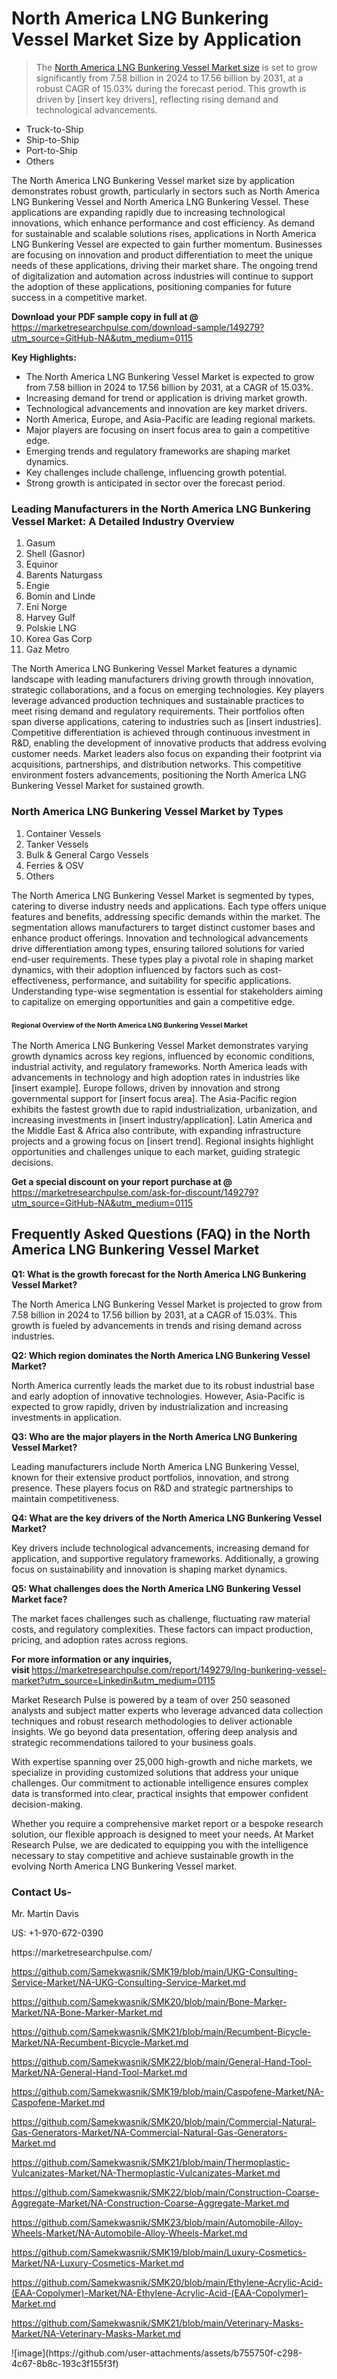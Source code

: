<h1>North America LNG Bunkering Vessel Market&nbsp;Size by Application</h1><blockquote><p>The <a href="https://marketresearchpulse.com/download-sample/149279?utm_source=GitHub-NA&amp;utm_medium=0115">North America LNG Bunkering Vessel Market size</a> is set to grow significantly from 7.58 billion in 2024 to 17.56 billion by 2031, at a robust CAGR of 15.03% during the forecast period. This growth is driven by [insert key drivers], reflecting rising demand and technological advancements.</p></blockquote><ul><li> Truck-to-Ship<li> Ship-to-Ship<li> Port-to-Ship<li> Others</li></ul><p>The North America LNG Bunkering Vessel market size by application demonstrates robust growth, particularly in sectors such as North America LNG Bunkering Vessel and North America LNG Bunkering Vessel. These applications are expanding rapidly due to increasing technological innovations, which enhance performance and cost efficiency. As demand for sustainable and scalable solutions rises, applications in North America LNG Bunkering Vessel are expected to gain further momentum. Businesses are focusing on innovation and product differentiation to meet the unique needs of these applications, driving their market share. The ongoing trend of digitalization and automation across industries will continue to support the adoption of these applications, positioning companies for future success in a competitive market.</p><p><strong>Download your PDF sample copy in full at @ </strong><a href="https://marketresearchpulse.com/download-sample/149279?utm_source=GitHub-NA&amp;utm_medium=0115">https://marketresearchpulse.com/download-sample/149279?utm_source=GitHub-NA&amp;utm_medium=0115</a></p><p><strong>Key Highlights: </strong></p><ul><li>The North America LNG Bunkering Vessel Market is expected to grow from 7.58 billion in 2024 to 17.56 billion by 2031, at a CAGR of 15.03%.</li><li>Increasing demand for trend or application is driving market growth.</li><li>Technological advancements and innovation are key market drivers.</li><li>North America, Europe, and Asia-Pacific are leading regional markets.</li><li>Major players are focusing on insert focus area to gain a competitive edge.</li><li>Emerging trends and regulatory frameworks are shaping market dynamics.</li><li>Key challenges include challenge, influencing growth potential.</li><li>Strong growth is anticipated in sector over the forecast period.</li></ul><h3>Leading Manufacturers in the North America LNG Bunkering Vessel Market: A Detailed Industry Overview</h3><ol><li> Gasum</li><li>Shell (Gasnor)</li><li>Equinor</li><li>Barents Naturgass</li><li>Engie</li><li>Bomin and Linde</li><li>Eni Norge</li><li>Harvey Gulf</li><li>Polskie LNG</li><li>Korea Gas Corp</li><li>Gaz Metro</li></ol><div class="flex max-w-full flex-col flex-grow"><div class="min-h-8 text-message flex w-full flex-col items-end gap-2 whitespace-normal break-words [.text-message+&amp;]:mt-5" dir="auto" data-message-author-role="assistant" data-message-id="fd8432e4-4910-450d-b182-61b7bfb0a01f" data-message-model-slug="gpt-4o"><div class="flex w-full flex-col gap-1 empty:hidden first:pt-[3px]"><div class="markdown prose w-full break-words dark:prose-invert light"><p>The North America LNG Bunkering Vessel Market features a dynamic landscape with leading manufacturers driving growth through innovation, strategic collaborations, and a focus on emerging technologies. Key players leverage advanced production techniques and sustainable practices to meet rising demand and regulatory requirements. Their portfolios often span diverse applications, catering to industries such as [insert industries]. Competitive differentiation is achieved through continuous investment in R&amp;D, enabling the development of innovative products that address evolving customer needs. Market leaders also focus on expanding their footprint via acquisitions, partnerships, and distribution networks. This competitive environment fosters advancements, positioning the North America LNG Bunkering Vessel Market for sustained growth.</p></div></div></div></div><h3>North America LNG Bunkering Vessel Market by Types</h3><ol><li> Container Vessels<li> Tanker Vessels<li> Bulk & General Cargo Vessels<li> Ferries & OSV<li> Others</li></ol><div class="flex max-w-full flex-col flex-grow"><div class="min-h-8 text-message flex w-full flex-col items-end gap-2 whitespace-normal break-words [.text-message+&amp;]:mt-5" dir="auto" data-message-author-role="assistant" data-message-id="084470be-0bb7-4664-bddf-5156b4f41249" data-message-model-slug="gpt-4o-mini"><div class="flex w-full flex-col gap-1 empty:hidden first:pt-[3px]"><div class="markdown prose w-full break-words dark:prose-invert light"><p>The North America LNG Bunkering Vessel Market is segmented by types, catering to diverse industry needs and applications. Each type offers unique features and benefits, addressing specific demands within the market. The segmentation allows manufacturers to target distinct customer bases and enhance product offerings. Innovation and technological advancements drive differentiation among types, ensuring tailored solutions for varied end-user requirements. These types play a pivotal role in shaping market dynamics, with their adoption influenced by factors such as cost-effectiveness, performance, and suitability for specific applications. Understanding type-wise segmentation is essential for stakeholders aiming to capitalize on emerging opportunities and gain a competitive edge.</p></div></div></div></div><h3><span style="font-size: 11px;">Regional Overview of the North America LNG Bunkering Vessel Market</span></h3><div class="flex max-w-full flex-col flex-grow"><div class="min-h-8 text-message flex w-full flex-col items-end gap-2 whitespace-normal break-words [.text-message+&amp;]:mt-5" dir="auto" data-message-author-role="assistant" data-message-id="e9038762-ce64-4e30-91c9-9bd413514231" data-message-model-slug="gpt-4o-mini"><div class="flex w-full flex-col gap-1 empty:hidden first:pt-[3px]"><div class="markdown prose w-full break-words dark:prose-invert light"><p>The North America LNG Bunkering Vessel Market demonstrates varying growth dynamics across key regions, influenced by economic conditions, industrial activity, and regulatory frameworks. North America leads with advancements in technology and high adoption rates in industries like [insert example]. Europe follows, driven by innovation and strong governmental support for [insert focus area]. The Asia-Pacific region exhibits the fastest growth due to rapid industrialization, urbanization, and increasing investments in [insert industry/application]. Latin America and the Middle East &amp; Africa also contribute, with expanding infrastructure projects and a growing focus on [insert trend]. Regional insights highlight opportunities and challenges unique to each market, guiding strategic decisions.</p></div></div></div></div><p><strong>Get a special discount on your report purchase at @ </strong><a href="https://marketresearchpulse.com/ask-for-discount/149279?utm_source=GitHub-NA&amp;utm_medium=0115">https://marketresearchpulse.com/ask-for-discount/149279?utm_source=GitHub-NA&amp;utm_medium=0115</a></p><h2>Frequently Asked Questions (FAQ) in the North America LNG Bunkering Vessel Market</h2><p><strong>Q1: What is the growth forecast for the North America LNG Bunkering Vessel Market?</strong></p><p>The North America LNG Bunkering Vessel Market is projected to grow from 7.58 billion in 2024 to 17.56 billion by 2031, at a CAGR of 15.03%. This growth is fueled by advancements in trends and rising demand across industries.</p><p><strong>Q2: Which region dominates the North America LNG Bunkering Vessel Market?</strong></p><p>North America currently leads the market due to its robust industrial base and early adoption of innovative technologies. However, Asia-Pacific is expected to grow rapidly, driven by industrialization and increasing investments in application.</p><p><strong>Q3: Who are the major players in the North America LNG Bunkering Vessel Market?</strong></p><p>Leading manufacturers include North America LNG Bunkering Vessel, known for their extensive product portfolios, innovation, and strong presence. These players focus on R&amp;D and strategic partnerships to maintain competitiveness.</p><p><strong>Q4: What are the key drivers of the North America LNG Bunkering Vessel Market?</strong></p><p>Key drivers include technological advancements, increasing demand for application, and supportive regulatory frameworks. Additionally, a growing focus on sustainability and innovation is shaping market dynamics.</p><p><strong>Q5: What challenges does the North America LNG Bunkering Vessel Market face?</strong></p><p>The market faces challenges such as challenge, fluctuating raw material costs, and regulatory complexities. These factors can impact production, pricing, and adoption rates across regions.</p><p><strong>For more information or any inquiries, visit&nbsp;</strong><a href="https://marketresearchpulse.com/report/149279/lng-bunkering-vessel-market?utm_source=Linkedin&utm_medium=0115">https://marketresearchpulse.com/report/149279/lng-bunkering-vessel-market?utm_source=Linkedin&utm_medium=0115</a></p><p>Market Research Pulse is powered by a team of over 250 seasoned analysts and subject matter experts who leverage advanced data collection techniques and robust research methodologies to deliver actionable insights. We go beyond data presentation, offering deep analysis and strategic recommendations tailored to your business goals.</p><p>With expertise spanning over 25,000 high-growth and niche markets, we specialize in providing customized solutions that address your unique challenges. Our commitment to actionable intelligence ensures complex data is transformed into clear, practical insights that empower confident decision-making.</p><p>Whether you require a comprehensive market report or a bespoke research solution, our flexible approach is designed to meet your needs. At Market Research Pulse, we are dedicated to equipping you with the intelligence necessary to stay competitive and achieve sustainable growth in the evolving North America LNG Bunkering Vessel market.</p><h3><strong>Contact Us-</strong></h3><p>Mr. Martin Davis</p><p>US: +1-970-672-0390</p><p>https://marketresearchpulse.com/</p><p><a href="https://github.com/Samekwasnik/SMK19/blob/main/UKG-Consulting-Service-Market/NA-UKG-Consulting-Service-Market.md">https://github.com/Samekwasnik/SMK19/blob/main/UKG-Consulting-Service-Market/NA-UKG-Consulting-Service-Market.md</a></p><p><a href="https://github.com/Samekwasnik/SMK20/blob/main/Bone-Marker-Market/NA-Bone-Marker-Market.md">https://github.com/Samekwasnik/SMK20/blob/main/Bone-Marker-Market/NA-Bone-Marker-Market.md</a></p><p><a href="https://github.com/Samekwasnik/SMK21/blob/main/Recumbent-Bicycle-Market/NA-Recumbent-Bicycle-Market.md">https://github.com/Samekwasnik/SMK21/blob/main/Recumbent-Bicycle-Market/NA-Recumbent-Bicycle-Market.md</a></p><p><a href="https://github.com/Samekwasnik/SMK22/blob/main/General-Hand-Tool-Market/NA-General-Hand-Tool-Market.md">https://github.com/Samekwasnik/SMK22/blob/main/General-Hand-Tool-Market/NA-General-Hand-Tool-Market.md</a></p><p><a href="https://github.com/Samekwasnik/SMK19/blob/main/Caspofene-Market/NA-Caspofene-Market.md">https://github.com/Samekwasnik/SMK19/blob/main/Caspofene-Market/NA-Caspofene-Market.md</a></p><p><a href="https://github.com/Samekwasnik/SMK20/blob/main/Commercial-Natural-Gas-Generators-Market/NA-Commercial-Natural-Gas-Generators-Market.md">https://github.com/Samekwasnik/SMK20/blob/main/Commercial-Natural-Gas-Generators-Market/NA-Commercial-Natural-Gas-Generators-Market.md</a></p><p><a href="https://github.com/Samekwasnik/SMK21/blob/main/Thermoplastic-Vulcanizates-Market/NA-Thermoplastic-Vulcanizates-Market.md">https://github.com/Samekwasnik/SMK21/blob/main/Thermoplastic-Vulcanizates-Market/NA-Thermoplastic-Vulcanizates-Market.md</a></p><p><a href="https://github.com/Samekwasnik/SMK22/blob/main/Construction-Coarse-Aggregate-Market/NA-Construction-Coarse-Aggregate-Market.md">https://github.com/Samekwasnik/SMK22/blob/main/Construction-Coarse-Aggregate-Market/NA-Construction-Coarse-Aggregate-Market.md</a></p><p><a href="https://github.com/Samekwasnik/SMK23/blob/main/Automobile-Alloy-Wheels-Market/NA-Automobile-Alloy-Wheels-Market.md">https://github.com/Samekwasnik/SMK23/blob/main/Automobile-Alloy-Wheels-Market/NA-Automobile-Alloy-Wheels-Market.md</a></p><p><a href="https://github.com/Samekwasnik/SMK19/blob/main/Luxury-Cosmetics-Market/NA-Luxury-Cosmetics-Market.md">https://github.com/Samekwasnik/SMK19/blob/main/Luxury-Cosmetics-Market/NA-Luxury-Cosmetics-Market.md</a></p><p><a href="https://github.com/Samekwasnik/SMK20/blob/main/Ethylene-Acrylic-Acid-(EAA-Copolymer)-Market/NA-Ethylene-Acrylic-Acid-(EAA-Copolymer)-Market.md">https://github.com/Samekwasnik/SMK20/blob/main/Ethylene-Acrylic-Acid-(EAA-Copolymer)-Market/NA-Ethylene-Acrylic-Acid-(EAA-Copolymer)-Market.md</a></p><p><a href="https://github.com/Samekwasnik/SMK21/blob/main/Veterinary-Masks-Market/NA-Veterinary-Masks-Market.md">https://github.com/Samekwasnik/SMK21/blob/main/Veterinary-Masks-Market/NA-Veterinary-Masks-Market.md</a></p>
![image](https://github.com/user-attachments/assets/b755750f-c298-4c67-8b8c-193c3f155f3f)
